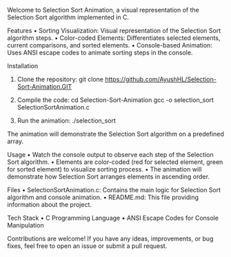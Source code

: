 Welcome to Selection Sort Animation, a visual representation of the Selection Sort algorithm implemented in C.

Features
•	Sorting Visualization: Visual representation of the Selection Sort algorithm steps.
•	Color-coded Elements: Differentiates selected elements, current comparisons, and sorted elements.
•	Console-based Animation: Uses ANSI escape codes to animate sorting steps in the console.

Installation
1.	Clone the repository:
git clone https://github.com/AyushHL/Selection-Sort-Animation.GIT

2.	Compile the code:
cd Selection-Sort-Animation
gcc -o selection_sort SelectionSortAnimation.c

3.	Run the animation:
./selection_sort

The animation will demonstrate the Selection Sort algorithm on a predefined array.

Usage
•	Watch the console output to observe each step of the Selection Sort algorithm.
•	Elements are color-coded (red for selected element, green for sorted element) to visualize sorting process.
•	The animation will demonstrate how Selection Sort arranges elements in ascending order.

Files
•	SelectionSortAnimation.c: Contains the main logic for Selection Sort algorithm and console animation.
•	README.md: This file providing information about the project.

Tech Stack
•	C Programming Language
•	ANSI Escape Codes for Console Manipulation

Contributions are welcome! If you have any ideas, improvements, or bug fixes, feel free to open an issue or submit a pull request.
